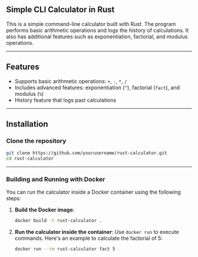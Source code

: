 ## Simple CLI Calculator in Rust

This is a simple command-line calculator built with Rust. The program performs basic arithmetic operations and logs the history of calculations. It also has additional features such as exponentiation, factorial, and modulus operations. 
___

## Features
- Supports basic arithmetic operations: `+`, `-`, `*`, `/`
- Includes advanced features: exponentiation (`^`), factorial (`fact`), and modulus (`%`)
- History feature that logs past calculations
___

## Installation

### Clone the repository
```bash
git clone https://github.com/yourusername/rust-calculator.git
cd rust-calculator
```
___
### Building and Running with Docker

You can run the calculator inside a Docker container using the following steps:

1. **Build the Docker image**:
    ```bash
    docker build -t rust-calculator .
    ```

2. **Run the calculator inside the container**:
    Use `docker run` to execute commands. Here's an example to calculate the factorial of 5:
    ```bash
    docker run --rm rust-calculator fact 5
    ```


